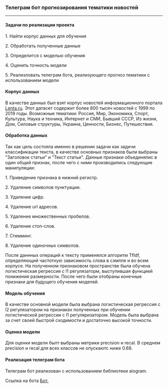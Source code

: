 <h3>Телеграм бот прогнозирования тематики новостей</h3>
<hr>

<h4>Задачи по реализации проекта</h4>
<p>1. Найти корпус данных для обучения</p>
<p>2. Обработать полученные данные</p>
<p>3. Определится с моделью обучения</p>
<p>4. Оценить точность модели</p>
<p>5. Реализловать телеграм бота, реализующего прогноз тематики с использованием модели</p>
<h4>Корпус данных</h4>
<p>В качестве данных был взят корпус новостей информационного портала <a href = 'https://www.kaggle.com/datasets/yutkin/corpus-of-russian-news-articles-from-lenta'>Lenta.ru</a>. Этот датасет содержит более 800 тысяч новостей с 1999 по 2019 годы. Возможные тематики: Россия, Мир, Экономика, Спорт, Культура, Наука и техника, Интернет и СМИ, Бывший СССР, Из жизни, Дом, Силовые структуры, Украина, Ценности, Бизнес, Путешествия.</p>
<h4>Обработка данных</h4>
<p>Так как цель состояла именно в решении задачи как задичи классификации текста, в качестве основных признаков были выбраны "Заголовок статьи" и "Текст статьи".
Данные признаки объединялис в один общий признак, после чего с ними производились следующие манипуляции:</p>
<p>1. Приведение признака в нижний регистр.</p>
<p>2. Удаление символов пунктуации.</p>
<p>3. Удаление цифр.</p>
<p>4. Удаление url адресов.</p>
<p>5. Удаление множественных пробелов.</p>
<p>6. Удаление стоп-слов.</p>
<p>7. Стемминг.</p>
<p>8. Удаление одиночных символов.</p>
<p>После даннных операций к тексту применялся алгоритм TfIdf, определяющий частотную зависимость слова в сэмпле и во всем корпусе. На полученном признаковом пространстве была обучена логистическая регрессия с l1 регулязаторм, выступившая функцией понижения размерности. После чего были отобраны конечные признаки для будущего обучения моделей.</p>
<h4>Модель обучения</h4>
<p>В качестве основной модели была выбрана логистическая регрессия с l2 регулязатором на признаках полученных при обучении логистической регрессии с l1 регуляризатором. Модель была выбрана за счет своей быстрой сходимости и достаточно высокой точности.</p>
<h4>Оценка модели</h4>
<p>Для оценки модели былт выбраны метрики precision и recal. В среднем precision и recal для всех классов не опускаютс ниже 0.68.</p>
<h4>Реализация телеграм бота</h4>
<p>Телеграм бот реализован с использованием библиотеки aiogram.</p>
<p>Ссылка на бота <a href ='https://telegram.im/@news_alex_bot'>Бот.</a></p>
